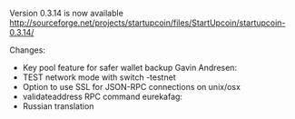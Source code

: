 Version 0.3.14 is now available
http://sourceforge.net/projects/startupcoin/files/StartUpcoin/startupcoin-0.3.14/

Changes:
* Key pool feature for safer wallet backup
Gavin Andresen:
* TEST network mode with switch -testnet
* Option to use SSL for JSON-RPC connections on unix/osx
* validateaddress RPC command
eurekafag:
* Russian translation
